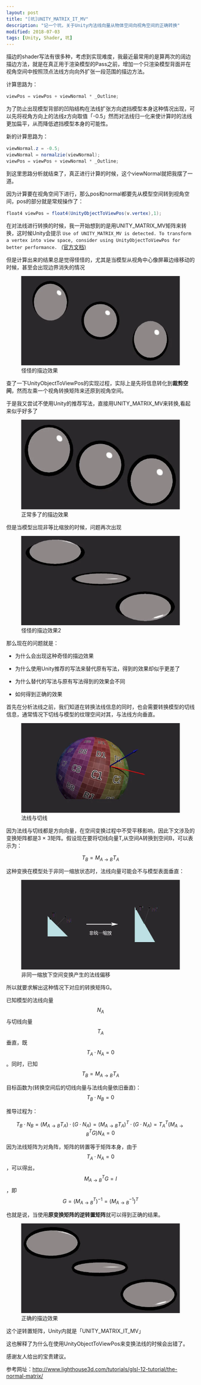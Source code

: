 ```yaml
---
layout: post
title: "[坑]UNITY_MATRIX_IT_MV"
description: "记一个坑，关于Unity内法线向量从物体空间向视角空间的正确转换"
modified: 2018-07-03
tags: [Unity, Shader, 坑]
---
```


描边的shader写法有很多种，考虑到实现难度，我最近最常用的是算两次的阔边描边方法，就是在真正用于渲染模型的Pass之前，增加一个只渲染模型背面并在视角空间中按照顶点法线方向向外扩张一段范围的描边方法。

计算思路为：

```c#
viewPos = viewPos + viewNormal * _Outline;
```

为了防止出现模型背部的凹陷结构在法线扩张方向遮挡模型本身这种情况出现，可以先将视角方向上的法线z方向取值「-0.5」然而对法线归一化来使计算时的法线更加扁平，从而降低遮挡模型本身的可能性。

新的计算思路为：

```c#
viewNormal.z = -0.5;
viewNormal = normalzie(viewNormal);
viewPos = viewPos + viewNormal * _Outline;
```

到这里思路分析就结束了，真正进行计算的时候，这个viewNormal就把我摆了一道。

因为计算要在视角空间下进行，那么pos和normal都要先从模型空间转到视角空间，pos的部分就是常规操作了：

```c#
float4 viewPos = float4(UnityObjectToViewPos(v.vertex),1);
```

在对法线进行转换的时候，我一开始想到的是用UNITY_MATRIX_MV矩阵来转换，这时候Unity会提示
`Use of UNITY_MATRIX_MV is detected. To transform a vertex into view space, consider using UnityObjectToViewPos for better performance.
`
[(官方文档)](https://docs.unity3d.com/Manual/SL-BuiltinFunctions.html)


但是计算出来的结果总是觉得怪怪的，尤其是当模型从视角中心像屏幕边缘移动的时候，甚至会出现边界消失的情况

<figure>
	<a href="/images/20180703_01_01.webp"><img src="/images/20180703_01_01.webp" alt=""></a>
	<figcaption>怪怪的描边效果</figcaption>
</figure>

查了一下UnityObjectToViewPos的实现过程，实际上是先将信息转化到**裁剪空间**，然而左乘一个视角转换矩阵来还原到视角空间。

于是我又尝试不使用Unity的推荐写法，直接用UNITY_MATRIX_MV来转换,看起来似乎好多了

<figure>
	<a href="/images/20180703_01_02.webp"><img src="/images/20180703_01_02.webp" alt=""></a>
	<figcaption>正常多了的描边效果</figcaption>
</figure>

但是当模型出现非等比缩放的时候，问题再次出现

<figure>
	<a href="/images/20180703_01_03.webp"><img src="/images/20180703_01_03.webp" alt=""></a>
	<figcaption>怪怪的描边效果2</figcaption>
</figure>

那么现在的问题就是：

- 为什么会出现这种奇怪的描边效果

- 为什么使用Unity推荐的写法来替代原有写法，得到的效果却似乎更差了

- 为什么替代的写法与原有写法得到的效果会不同

- 如何得到正确的效果

首先在分析法线之前，我们知道在转换法线信息的同时，也会需要转换模型的切线信息，通常情况下切线与模型的纹理空间对其，与法线方向垂直。

<figure>
	<a href="/images/20180703_01_04.webp"><img src="/images/20180703_01_04.webp" alt=""></a>
	<figcaption>法线与切线</figcaption>
</figure>

因为法线与切线都是方向向量，在空间变换过程中不受平移影响，因此下文涉及的变换矩阵都是3 × 3矩阵。假设现在要将切线向量T,从空间A转换到空间B，可以表示为：

$$
T_B = M_{A\to B}T_A
$$

这种变换在模型处于非同一缩放状态时，法线向量可能会不与模型表面垂直：

<figure>
	<a href="/images/20180703_01_05.webp"><img src="/images/20180703_01_05.webp" alt=""></a>
	<figcaption>非同一缩放下空间变换产生的法线偏移</figcaption>
</figure>

所以就要求解出这种情况下对应的转换矩阵G。

已知模型的法线向量
$$
N_A
$$
与切线向量
$$
T_A
$$
垂直，既
$$
T_A · N_A = 0
$$
。同时，已知
$$
T_B = M_{A\to B}T_A
$$

目标函数为(转换空间后的切线向量与法线向量依旧垂直)：
$$
T_B · N_B = 0
$$

推导过程为：

$$
T_B · N_B = (M_{A\to B}T_A)·(G·N_A) = (M_{A\to B}T_A)^T·(G·N_A) = T_A^T(M_{A\to B}^TG)N_A=0
$$

因为法线矩阵为对角阵，矩阵的转置等于矩阵本身，由于
$$
T_A · N_A = 0
$$
，可以得出，
$$
M_{A\to B}^TG = I
$$
，即
$$
G = (M_{A\to B}^T)^{-1} = (M_{A\to B}^{-1})^T
$$

也就是说，当使用**原变换矩阵的逆转置矩阵**就可以得到正确的结果。

<figure>
	<a href="/images/20180703_01_06.webp"><img src="/images/20180703_01_06.webp" alt=""></a>
	<figcaption>正确的描边效果</figcaption>
</figure>

这个逆转置矩阵，Unity内就是「UNITY_MATRIX_IT_MV」

这也解释了为什么在使用UnityObjectToViewPos来变换法线的时候会出错了。

感谢友人给出的宝贵建议。

参考网址：http://www.lighthouse3d.com/tutorials/glsl-12-tutorial/the-normal-matrix/